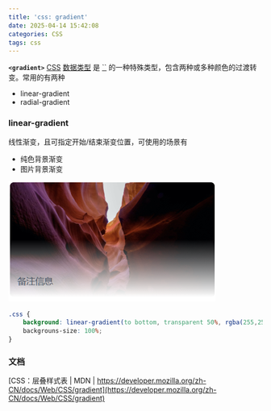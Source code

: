 ```yaml
---
title: 'css: gradient'
date: 2025-04-14 15:42:08
categories: CSS
tags: css
---
```




**`<gradient>`** [CSS](https://developer.mozilla.org/zh-CN/docs/Web/CSS) [数据类型](https://developer.mozilla.org/zh-CN/docs/Web/CSS/CSS_Values_and_Units/CSS_data_types) 是 [``](https://developer.mozilla.org/zh-CN/docs/Web/CSS/image) 的一种特殊类型，包含两种或多种颜色的过渡转变。常用的有两种

- linear-gradient
- radial-gradient



### linear-gradient

 线性渐变，且可指定开始/结束渐变位置，可使用的场景有

- 纯色背景渐变
- 图片背景渐变

![linear-gradient(to bottom, transparent 50%, rgba(255,255,255,1)), url(...)](css-gradient/image-20250414154549594.png)

```css
.css {
	background: linear-gradient(to bottom, transparent 50%, rgba(255,255,255,1)), url(...);
	backgrouns-size: 100%;
}

```



### 文档

[CSS：层叠样式表 | MDN | https://developer.mozilla.org/zh-CN/docs/Web/CSS/gradient](https://developer.mozilla.org/zh-CN/docs/Web/CSS/gradient)

